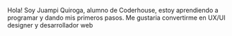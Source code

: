 Hola! Soy Juampi Quiroga, alumno de Coderhouse, estoy aprendiendo a programar y dando mis primeros pasos. Me gustaria convertirme en UX/UI designer y desarrollador web
